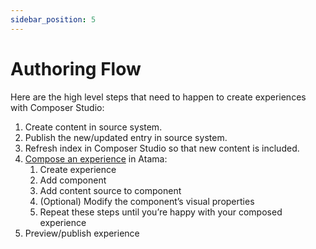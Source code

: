 ```yaml
---
sidebar_position: 5
---
```


# Authoring Flow

Here are the high level steps that need to happen to create experiences with Composer Studio:

1. Create content in source system.
2. Publish the new/updated entry in source system.
3. Refresh index in Composer Studio so that new content is included.
4. [Compose an experience](../composer-studio/authoring-guides/experience/index.md) in Atama:
   1. Create experience
   2. Add component
   3. Add content source to component
   4. (Optional) Modify the component’s visual properties
   5. Repeat these steps until you’re happy with your composed experience
5. Preview/publish experience
